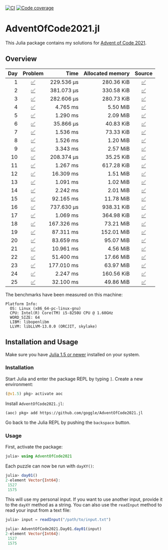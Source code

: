 [![CI](https://github.com/goggle/AdventOfCode2021.jl/workflows/CI/badge.svg)](https://github.com/goggle/AdventOfCode2021.jl/actions?query=workflow%3ACI+branch%3Amaster)
[![Code coverage](https://codecov.io/gh/goggle/AdventOfCode2021.jl/branch/master/graphs/badge.svg?branch=master)](https://codecov.io/github/goggle/AdventOfCode2021.jl?branch=master)

# AdventOfCode2021.jl

This Julia package contains my solutions for [Advent of Code 2021](https://adventofcode.com/2021/).

## Overview

| Day | Problem | Time | Allocated memory | Source |
|----:|:-------:|-----:|-----------------:|:------:|
| 1 | [:white_check_mark:](https://adventofcode.com/2021/day/1) | 229.536 μs | 280.36 KiB | [:white_check_mark:](https://github.com/goggle/AdventOfCode2021.jl/blob/master/src/day01.jl) |
| 2 | [:white_check_mark:](https://adventofcode.com/2021/day/2) | 381.073 μs | 330.58 KiB | [:white_check_mark:](https://github.com/goggle/AdventOfCode2021.jl/blob/master/src/day02.jl) |
| 3 | [:white_check_mark:](https://adventofcode.com/2021/day/3) | 282.606 μs | 280.73 KiB | [:white_check_mark:](https://github.com/goggle/AdventOfCode2021.jl/blob/master/src/day03.jl) |
| 4 | [:white_check_mark:](https://adventofcode.com/2021/day/4) | 4.765 ms | 5.50 MiB | [:white_check_mark:](https://github.com/goggle/AdventOfCode2021.jl/blob/master/src/day04.jl) |
| 5 | [:white_check_mark:](https://adventofcode.com/2021/day/5) | 1.290 ms | 2.09 MiB | [:white_check_mark:](https://github.com/goggle/AdventOfCode2021.jl/blob/master/src/day05.jl) |
| 6 | [:white_check_mark:](https://adventofcode.com/2021/day/6) | 35.866 μs | 40.83 KiB | [:white_check_mark:](https://github.com/goggle/AdventOfCode2021.jl/blob/master/src/day06.jl) |
| 7 | [:white_check_mark:](https://adventofcode.com/2021/day/7) | 1.536 ms | 73.33 KiB | [:white_check_mark:](https://github.com/goggle/AdventOfCode2021.jl/blob/master/src/day07.jl) |
| 8 | [:white_check_mark:](https://adventofcode.com/2021/day/8) | 1.526 ms | 1.20 MiB | [:white_check_mark:](https://github.com/goggle/AdventOfCode2021.jl/blob/master/src/day08.jl) |
| 9 | [:white_check_mark:](https://adventofcode.com/2021/day/9) | 3.343 ms | 2.57 MiB | [:white_check_mark:](https://github.com/goggle/AdventOfCode2021.jl/blob/master/src/day09.jl) |
| 10 | [:white_check_mark:](https://adventofcode.com/2021/day/10) | 208.374 μs | 35.25 KiB | [:white_check_mark:](https://github.com/goggle/AdventOfCode2021.jl/blob/master/src/day10.jl) |
| 11 | [:white_check_mark:](https://adventofcode.com/2021/day/11) | 1.267 ms | 617.28 KiB | [:white_check_mark:](https://github.com/goggle/AdventOfCode2021.jl/blob/master/src/day11.jl) |
| 12 | [:white_check_mark:](https://adventofcode.com/2021/day/12) | 16.309 ms | 1.51 MiB | [:white_check_mark:](https://github.com/goggle/AdventOfCode2021.jl/blob/master/src/day12.jl) |
| 13 | [:white_check_mark:](https://adventofcode.com/2021/day/13) | 1.091 ms | 1.02 MiB | [:white_check_mark:](https://github.com/goggle/AdventOfCode2021.jl/blob/master/src/day13.jl) |
| 14 | [:white_check_mark:](https://adventofcode.com/2021/day/14) | 2.242 ms | 2.01 MiB | [:white_check_mark:](https://github.com/goggle/AdventOfCode2021.jl/blob/master/src/day14.jl) |
| 15 | [:white_check_mark:](https://adventofcode.com/2021/day/15) | 92.165 ms | 11.78 MiB | [:white_check_mark:](https://github.com/goggle/AdventOfCode2021.jl/blob/master/src/day15.jl) |
| 16 | [:white_check_mark:](https://adventofcode.com/2021/day/16) | 737.630 μs | 938.31 KiB | [:white_check_mark:](https://github.com/goggle/AdventOfCode2021.jl/blob/master/src/day16.jl) |
| 17 | [:white_check_mark:](https://adventofcode.com/2021/day/17) | 1.069 ms | 364.98 KiB | [:white_check_mark:](https://github.com/goggle/AdventOfCode2021.jl/blob/master/src/day17.jl) |
| 18 | [:white_check_mark:](https://adventofcode.com/2021/day/18) | 167.326 ms | 73.21 MiB | [:white_check_mark:](https://github.com/goggle/AdventOfCode2021.jl/blob/master/src/day18.jl) |
| 19 | [:white_check_mark:](https://adventofcode.com/2021/day/19) | 87.311 ms | 152.01 MiB | [:white_check_mark:](https://github.com/goggle/AdventOfCode2021.jl/blob/master/src/day19.jl) |
| 20 | [:white_check_mark:](https://adventofcode.com/2021/day/20) | 83.659 ms | 95.07 MiB | [:white_check_mark:](https://github.com/goggle/AdventOfCode2021.jl/blob/master/src/day20.jl) |
| 21 | [:white_check_mark:](https://adventofcode.com/2021/day/21) | 10.961 ms | 4.56 MiB | [:white_check_mark:](https://github.com/goggle/AdventOfCode2021.jl/blob/master/src/day21.jl) |
| 22 | [:white_check_mark:](https://adventofcode.com/2021/day/22) | 51.400 ms | 17.66 MiB | [:white_check_mark:](https://github.com/goggle/AdventOfCode2021.jl/blob/master/src/day22.jl) |
| 23 | [:white_check_mark:](https://adventofcode.com/2021/day/23) | 177.010 ms | 63.97 MiB | [:white_check_mark:](https://github.com/goggle/AdventOfCode2021.jl/blob/master/src/day23.jl) |
| 24 | [:white_check_mark:](https://adventofcode.com/2021/day/24) | 2.247 ms | 160.56 KiB | [:white_check_mark:](https://github.com/goggle/AdventOfCode2021.jl/blob/master/src/day24.jl) |
| 25 | [:white_check_mark:](https://adventofcode.com/2021/day/25) | 32.100 ms | 49.86 MiB | [:white_check_mark:](https://github.com/goggle/AdventOfCode2021.jl/blob/master/src/day25.jl) |


The benchmarks have been measured on this machine:
```
Platform Info:
  OS: Linux (x86_64-pc-linux-gnu)
  CPU: Intel(R) Core(TM) i5-8250U CPU @ 1.60GHz
  WORD_SIZE: 64
  LIBM: libopenlibm
  LLVM: libLLVM-13.0.0 (ORCJIT, skylake)
```


## Installation and Usage

Make sure you have [Julia 1.5 or newer](https://julialang.org/downloads/)
installed on your system.


### Installation

Start Julia and enter the package REPL by typing `]`. Create a new
environment:
```julia
(@v1.5) pkg> activate aoc
```

Install `AdventOfCode2021.jl`:
```
(aoc) pkg> add https://github.com/goggle/AdventOfCode2021.jl
```

Go back to the Julia REPL by pushing the `backspace` button.


### Usage

First, activate the package:
```julia
julia> using AdventOfCode2021
```

Each puzzle can now be run with `dayXY()`:
```julia
julia> day01()
2-element Vector{Int64}:
 1527
 1575
```

This will use my personal input. If you want to use another input, provide it
to the `dayXY` method as a string. You can also use the `readInput` method
to read your input from a text file:
```julia
julia> input = readInput("/path/to/input.txt")

julia> AdventOfCode2021.Day01.day01(input)
2-element Vector{Int64}:
 1527
 1575
```
